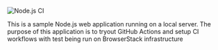 ![Node.js CI](https://github.com/sourav-browserstack/myapp/workflows/Node.js%20CI/badge.svg)

This is a sample Node.js web application running on a local server. The purpose of this application is to tryout GitHub Actions and setup CI workflows with test being run on BrowserStack infrastructure

